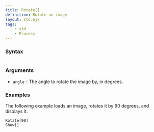 ```yaml
---
title: Rotate[]
definition: Rotate an image
layout: std.njk
tags:
    - std
    - Process
---
```


### Syntax

```Rotate[90]
```
### Arguments

- `angle` - The angle to rotate the image by, in degrees.

### Examples

The following example loads an image, rotates it by 90 degrees, and displays it.

```Load["./photo.jpg"]
Rotate[90]
Show[]
```